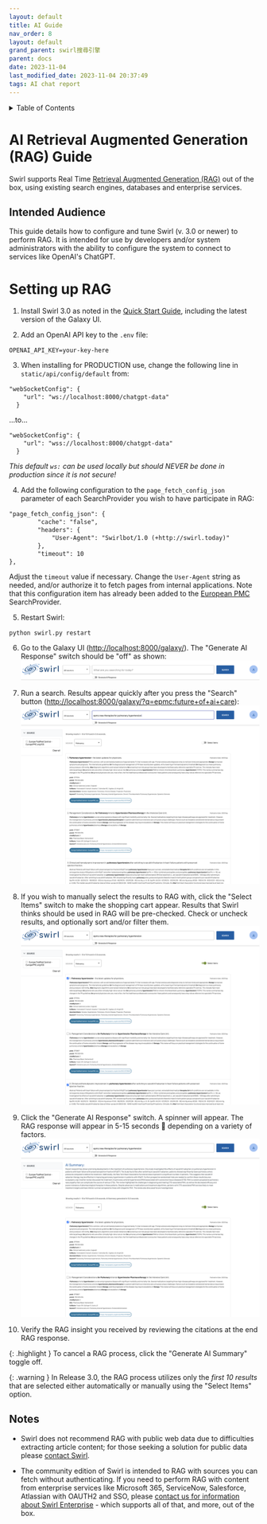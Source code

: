 ```yaml
---
layout: default
title: AI Guide
nav_order: 8
layout: default
grand_parent: swirl搜尋引擎
parent: docs
date: 2023-11-04
last_modified_date: 2023-11-04 20:37:49
tags: AI chat report
---
```

<details markdown="block">
  <summary>
    Table of Contents
  </summary>
  {: .text-delta }
- TOC
{:toc}
</details>

# AI Retrieval Augmented Generation (RAG) Guide

Swirl supports Real Time [Retrieval Augmented Generation (RAG)](index.md#what-is-retrieval-augmented-generation-rag-does-swirl-support-it) out of the box, using existing search engines, databases and enterprise services. 

## Intended Audience

This guide details how to configure and tune Swirl (v. 3.0 or newer) to perform RAG. It is intended for use by developers and/or system administrators with the ability to configure the system to connect to services like OpenAI's ChatGPT.

# Setting up RAG

1. Install Swirl 3.0 as noted in the [Quick Start Guide](Quick-Start.md#local-installation), including the latest version of the Galaxy UI.

2. Add an OpenAI API key to the `.env` file:
```
OPENAI_API_KEY=your-key-here
```

3. When installing for PRODUCTION use, change the following line in `static/api/config/default` from:
```
"webSocketConfig": {
    "url": "ws://localhost:8000/chatgpt-data"
  }
``` 
...to...
```
"webSocketConfig": {
    "url": "wss://localhost:8000/chatgpt-data"
  }
```
*This default `ws:` can be used locally but should NEVER be done in production since it is not secure!*

4. Add the following configuration to the `page_fetch_config_json` parameter of each SearchProvider you wish to have participate in RAG:
```
"page_fetch_config_json": {
        "cache": "false",
        "headers": {
            "User-Agent": "Swirlbot/1.0 (+http://swirl.today)"
        },
        "timeout": 10
}, 
```
Adjust the `timeout` value if necessary. Change the `User-Agent` string as needed, and/or authorize it to fetch pages from internal applications. Note that this configuration item has already been added to the [European PMC](https://github.com/swirlai/swirl-search/blob/main/SearchProviders/europe_pmc.json) SearchProvider.

5. Restart Swirl: 
```
python swirl.py restart
```

6. Go to the Galaxy UI ([http://localhost:8000/galaxy/](http://localhost:8000/galaxy/)). The "Generate AI Response" switch should be "off" as shown:
![Galaxy with RAG Generate AI Response switch off](images/swirl_rag_switch_off.png)

7. Run a search. Results appear quickly after you press the "Search" button ([http://localhost:8000/galaxy/?q=epmc:future+of+ai+care](http://localhost:8000/galaxy/?q=epmc:future+of+ai+care)):
![Galaxy with RAG results ready for selection](images/swirl_rag_pulmonary_1.png)

8. If you wish to manually select the results to RAG with, click the "Select Items" switch to make the shopping cart appear. Results that Swirl thinks should be used in RAG will be pre-checked. Check or uncheck results, and optionally sort and/or filter them.
![Galaxy with RAG results selected](images/swirl_rag_pulmonary_2.png)

9. Click the "Generate AI Response" switch. A spinner will appear. The RAG response will appear in 5-15 seconds :slightly_smiling_face: depending on a variety of factors.
![Galaxy with human directed RAG AI insight](images/swirl_rag_pulmonary_3.png)

10. Verify the RAG insight you received by reviewing the citations at the end RAG response. 

{: .highlight }
To cancel a RAG process, click the "Generate AI Summary" toggle off.

{: .warning }
In Release 3.0, the RAG process utilizes only the *first 10 results* that are selected either automatically or manually using the "Select Items" option.

## Notes

* Swirl does not recommend RAG with public web data due to difficulties extracting article content; for those seeking a solution for public data please [contact Swirl](mailto:hello@swirl.today).

* The community edition of Swirl is intended to RAG with sources you can fetch without authenticating. If you need to perform RAG with content from enterprise services like Microsoft 365, ServiceNow, Salesforce, Atlassian with OAUTH2 and SSO, please [contact us for information about Swirl Enterprise](mailto:hello@swirl.today) - which supports all of that, and more, out of the box.
